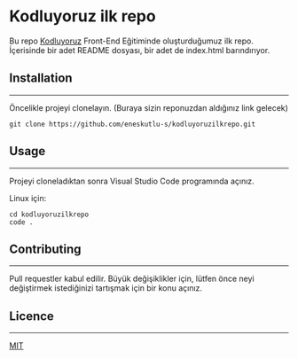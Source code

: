 # Kodluyoruz ilk repo
Bu repo [Kodluyoruz](https://github.com/eneskutlu-s/kodluyoruzilkrepo.git) Front-End Eğitiminde oluşturduğumuz ilk repo. İçerisinde bir adet README dosyası, bir adet de index.html barındırıyor.

## Installation
---
Öncelikle projeyi clonelayın. (Buraya sizin reponuzdan aldığınız link gelecek)
````
git clone https://github.com/eneskutlu-s/kodluyoruzilkrepo.git
````
## Usage
--- 
Projeyi cloneladıktan sonra Visual Studio Code programında açınız.

Linux için:
```
cd kodluyoruzilkrepo
code .
```
## Contributing
--- 
Pull requestler kabul edilir. Büyük değişiklikler için, lütfen önce neyi değiştirmek istediğinizi tartışmak için bir konu açınız.
## Licence
--- 
[MIT](https://choosealicense.com/licenses/mit/)

